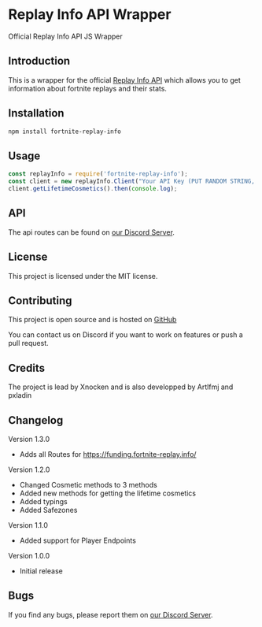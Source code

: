 # Replay Info API Wrapper
Official Replay Info API JS Wrapper

## Introduction
This is a wrapper for the official [Replay Info API](https://fortnite-replay.info/) which allows you to get information about fortnite replays and their stats.

## Installation
```bash
npm install fortnite-replay-info
```

## Usage
```javascript
const replayInfo = require('fortnite-replay-info');
const client = new replayInfo.Client("Your API Key (PUT RANDOM STRING, not used yet)");
client.getLifetimeCosmetics().then(console.log);
```

## API
The api routes can be found on [our Discord Server](https://discord.gg/MnvPjqYB5Z).

## License
This project is licensed under the MIT license.

## Contributing
This project is open source and is hosted on [GitHub](https://github.com/Fortnite-Replay-Info/jswrapper) 

You can contact us on Discord if you want to work on features or push a pull request.

## Credits
The project is lead by Xnocken and is also developped by Artlfmj and pxladin

## Changelog
Version 1.3.0
- Adds all Routes for https://funding.fortnite-replay.info/

Version 1.2.0
- Changed Cosmetic methods to 3 methods
- Added new methods for getting the lifetime cosmetics
- Added typings
- Added Safezones

Version 1.1.0
- Added support for Player Endpoints

Version 1.0.0
- Initial release

## Bugs
If you find any bugs, please report them on [our Discord Server](https://discord.gg/MnvPjqYB5Z).